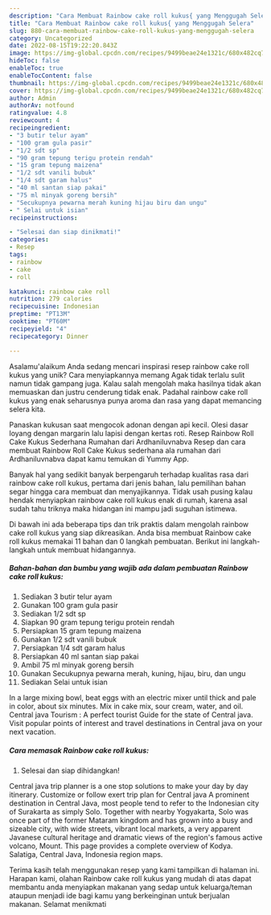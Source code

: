 ```yaml
---
description: "Cara Membuat Rainbow cake roll kukus{ yang Menggugah Selera"
title: "Cara Membuat Rainbow cake roll kukus{ yang Menggugah Selera"
slug: 880-cara-membuat-rainbow-cake-roll-kukus-yang-menggugah-selera
category: Uncategorized
date: 2022-08-15T19:22:20.843Z
image: https://img-global.cpcdn.com/recipes/9499beae24e1321c/680x482cq70/rainbow-cake-roll-kukus-foto-resep-utama.jpg
hideToc: false
enableToc: true
enableTocContent: false
thumbnail: https://img-global.cpcdn.com/recipes/9499beae24e1321c/680x482cq70/rainbow-cake-roll-kukus-foto-resep-utama.jpg
cover: https://img-global.cpcdn.com/recipes/9499beae24e1321c/680x482cq70/rainbow-cake-roll-kukus-foto-resep-utama.jpg
author: Admin
authorAv: notfound
ratingvalue: 4.8
reviewcount: 4
recipeingredient:
- "3 butir telur ayam"
- "100 gram gula pasir"
- "1/2 sdt sp"
- "90 gram tepung terigu protein rendah"
- "15 gram tepung maizena"
- "1/2 sdt vanili bubuk"
- "1/4 sdt garam halus"
- "40 ml santan siap pakai"
- "75 ml minyak goreng bersih"
- "Secukupnya pewarna merah kuning hijau biru dan ungu"
- " Selai untuk isian"
recipeinstructions:

- "Selesai dan siap dinikmati!"
categories:
- Resep
tags:
- rainbow
- cake
- roll

katakunci: rainbow cake roll 
nutrition: 279 calories
recipecuisine: Indonesian
preptime: "PT13M"
cooktime: "PT60M"
recipeyield: "4"
recipecategory: Dinner

---
```



Asalamu'alaikum Anda sedang mencari inspirasi resep rainbow cake roll kukus yang unik? Cara menyiapkannya memang Agak tidak terlalu sulit namun tidak gampang juga. Kalau salah mengolah maka hasilnya tidak akan memuaskan dan justru cenderung tidak enak. Padahal rainbow cake roll kukus yang enak seharusnya punya aroma dan rasa yang dapat memancing selera kita.


Panaskan kukusan saat mengocok adonan dengan api kecil. Olesi dasar loyang dengan margarin lalu lapisi dengan kertas roti. Resep Rainbow Roll Cake Kukus Sederhana Rumahan dari Ardhaniluvnabva Resep dan cara membuat Rainbow Roll Cake Kukus sederhana ala rumahan dari Ardhaniluvnabva dapat kamu temukan di Yummy App.

Banyak hal yang sedikit banyak berpengaruh terhadap kualitas rasa dari rainbow cake roll kukus, pertama dari jenis bahan, lalu pemilihan bahan segar hingga cara membuat dan menyajikannya. Tidak usah pusing kalau hendak menyiapkan rainbow cake roll kukus enak di rumah, karena asal sudah tahu triknya maka hidangan ini mampu jadi suguhan istimewa.


Di bawah ini ada beberapa tips dan trik praktis dalam mengolah rainbow cake roll kukus yang siap dikreasikan. Anda bisa membuat Rainbow cake roll kukus memakai 11 bahan dan 0 langkah pembuatan. Berikut ini langkah-langkah untuk membuat hidangannya.

<!--inarticleads1-->

##### Bahan-bahan dan bumbu yang wajib ada dalam pembuatan Rainbow cake roll kukus:

1. Sediakan 3 butir telur ayam
1. Gunakan 100 gram gula pasir
1. Sediakan 1/2 sdt sp
1. Siapkan 90 gram tepung terigu protein rendah
1. Persiapkan 15 gram tepung maizena
1. Gunakan 1/2 sdt vanili bubuk
1. Persiapkan 1/4 sdt garam halus
1. Persiapkan 40 ml santan siap pakai
1. Ambil 75 ml minyak goreng bersih
1. Gunakan Secukupnya pewarna merah, kuning, hijau, biru, dan ungu
1. Sediakan  Selai untuk isian


In a large mixing bowl, beat eggs with an electric mixer until thick and pale in color, about six minutes. Mix in cake mix, sour cream, water, and oil. Central java Tourism : A perfect tourist Guide for the state of Central java. Visit popular points of interest and travel destinations in Central java on your next vacation. 

<!--inarticleads2-->

##### Cara memasak Rainbow cake roll kukus:


1. Selesai dan siap dihidangkan!

Central java trip planner is a one stop solutions to make your day by day itinerary. Customize or follow exert trip plan for Central java A prominent destination in Central Java, most people tend to refer to the Indonesian city of Surakarta as simply Solo. Together with nearby Yogyakarta, Solo was once part of the former Mataram kingdom and has grown into a busy and sizeable city, with wide streets, vibrant local markets, a very apparent Javanese cultural heritage and dramatic views of the region&#39;s famous active volcano, Mount. This page provides a complete overview of Kodya. Salatiga, Central Java, Indonesia region maps. 

Terima kasih telah menggunakan resep yang kami tampilkan di halaman ini. Harapan kami, olahan Rainbow cake roll kukus yang mudah di atas dapat membantu anda menyiapkan makanan yang sedap untuk keluarga/teman ataupun menjadi ide bagi kamu yang berkeinginan untuk berjualan makanan. Selamat menikmati
